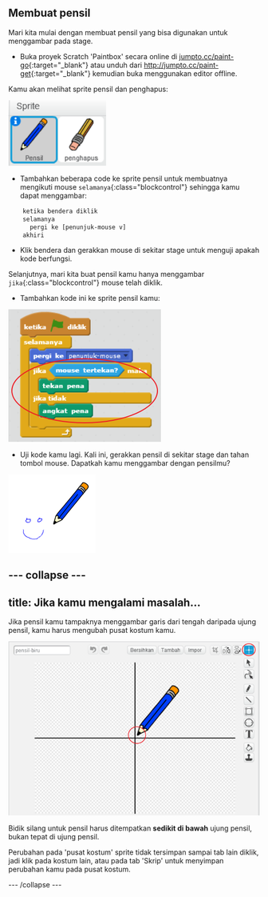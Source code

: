 ## Membuat pensil

Mari kita mulai dengan membuat pensil yang bisa digunakan untuk menggambar pada stage.

+ Buka proyek Scratch 'Paintbox' secara online di [jumpto.cc/paint-go](http://jumpto.cc/paint-go){:target="_blank"} atau unduh dari <http://jumpto.cc/paint-get>{:target="_blank"} kemudian buka menggunakan editor offline.

Kamu akan melihat sprite pensil dan penghapus:

![tangkapan layar](images/paint-starter.png)

+ Tambahkan beberapa code ke sprite pensil untuk membuatnya mengikuti mouse `selamanya`{:class="blockcontrol"} sehingga kamu dapat menggambar:

```blocks
    ketika bendera diklik
    selamanya
      pergi ke [penunjuk-mouse v]
    akhiri
```

+ Klik bendera dan gerakkan mouse di sekitar stage untuk menguji apakah kode berfungsi.

Selanjutnya, mari kita buat pensil kamu hanya menggambar `jika`{:class="blockcontrol"} mouse telah diklik.

+ Tambahkan kode ini ke sprite pensil kamu:

![tangkapan layar](images/paint-pencil-draw-code.png)

+ Uji kode kamu lagi. Kali ini, gerakkan pensil di sekitar stage dan tahan tombol mouse. Dapatkah kamu menggambar dengan pensilmu?

![tangkapan layar](images/paint-draw.png)

## \--- collapse \---

## title: Jika kamu mengalami masalah...

Jika pensil kamu tampaknya menggambar garis dari tengah daripada ujung pensil, kamu harus mengubah pusat kostum kamu.

![Pusat kostum](images/costume-center.png)

Bidik silang untuk pensil harus ditempatkan **sedikit di bawah** ujung pensil, bukan tepat di ujung pensil.

Perubahan pada 'pusat kostum' sprite tidak tersimpan sampai tab lain diklik, jadi klik pada kostum lain, atau pada tab 'Skrip' untuk menyimpan perubahan kamu pada pusat kostum.

\--- /collapse \---